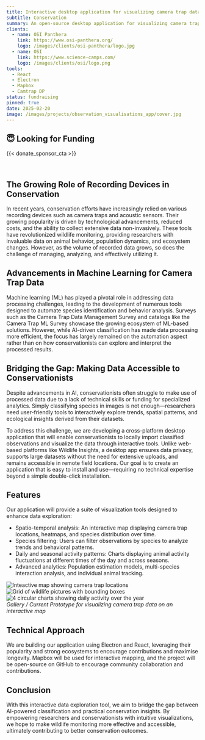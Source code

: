 ```yaml
---
title: Interactive desktop application for visualizing camera trap data
subtitle: Conservation
summary: An open-source desktop application for visualizing camera trap data to support conservation efforts.
clients:
  - name: OSI Panthera
    link: https://www.osi-panthera.org/
    logo: /images/clients/osi-panthera/logo.jpg
  - name: OSI
    link: https://www.science-camps.com/
    logo: /images/clients/osi/logo.png
tools:
  - React
  - Electron
  - Mapbox
  - Camtrap DP
status: fundraising
pinned: true
date: 2025-02-20
image: /images/projects/observation_visualisations_app/cover.jpg
---
```


## 😇 Looking for Funding

{{< donate_sponsor_cta >}}

<br/>

## The Growing Role of Recording Devices in Conservation

In recent years, conservation efforts have increasingly relied on various recording devices such as camera traps and acoustic sensors. Their growing popularity is driven by technological advancements, reduced costs, and the ability to collect extensive data non-invasively. These tools have revolutionized wildlife monitoring, providing researchers with invaluable data on animal behavior, population dynamics, and ecosystem changes.  However, as the volume of recorded data grows, so does the challenge of managing, analyzing, and effectively utilizing it.

## Advancements in Machine Learning for Camera Trap Data

Machine learning (ML) has played a pivotal role in addressing data processing challenges, leading to the development of numerous tools designed to automate species identification and behavior analysis. Surveys such as the Camera Trap Data Management Survey and catalogs like the Camera Trap ML Survey showcase the growing ecosystem of ML-based solutions. However, while AI-driven classification has made data processing more efficient, the focus has largely remained on the automation aspect rather than on how conservationists can explore and interpret the processed results.

## Bridging the Gap: Making Data Accessible to Conservationists

Despite advancements in AI, conservationists often struggle to make use of processed data due to a lack of technical skills or funding for specialized analytics. Simply classifying species in images is not enough—researchers need user-friendly tools to interactively explore trends, spatial patterns, and ecological insights derived from their datasets.

To address this challenge, we are developing a cross-platform desktop application that will enable conservationists to locally import classified observations and visualize the data through interactive tools. Unlike web-based platforms like Wildlife Insights, a desktop app ensures data privacy, supports large datasets without the need for extensive uploads, and remains accessible in remote field locations. Our goal is to create an application that is easy to install and use—requiring no technical expertise beyond a simple double-click installation.

## Features

Our application will provide a suite of visualization tools designed to enhance data exploration:

- Spatio-temporal analysis: An interactive map displaying camera trap locations, heatmaps, and species distribution over time.
- Species filtering: Users can filter observations by species to analyze trends and behavioral patterns.
- Daily and seasonal activity patterns: Charts displaying animal activity fluctuations at different times of the day and across seasons.
- Advanced analytics: Population estimation models, multi-species interaction analysis, and individual animal tracking.

<div class="gallery-box">
  <div class="gallery">
    <img src="/images/projects/observation_visualisations_app/map.png" loading="lazy" alt="Inteactive map showing camera trap locations" title="Map" \>
    <img src="/images/projects/observation_visualisations_app/bounding_boxes.png" loading="lazy" alt="Grid of wildlife pictures with bounding boxes" title="Bounding Boxes" \>
    <img src="/images/projects/observation_visualisations_app/seasonal_daily_activity.png" loading="lazy" alt="4 circular charts showing daily activity over the year" title="Seasonal Activity" \>
  </div>
  <em>Gallery / Current Prototype for visualizing camera trap data on an interactive map</em>
</div>

## Technical Approach

We are building our application using Electron and React, leveraging their popularity and strong ecosystems to encourage contributions and maximise longevity. Mapbox will be used for interactive mapping, and the project will be open-source on GitHub to encourage community collaboration and contributions.

## Conclusion

With this interactive data exploration tool, we aim to bridge the gap between AI-powered classification and practical conservation insights. By empowering researchers and conservationists with intuitive visualizations, we hope to make wildlife monitoring more effective and accessible, ultimately contributing to better conservation outcomes.
